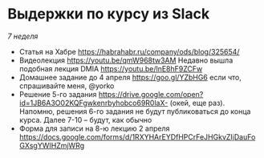 # Выдержки по курсу из Slack

*7 неделя*

- Статья на Хабре https://habrahabr.ru/company/ods/blog/325654/
- Видеолекция https://youtu.be/qmW968tw3AM Недавно вышла подобная лекция DMIA https://youtu.be/lnE8hF9ZCFw
- Домашнее задание до 4 апреля https://goo.gl/YZbHG6 если что, спрашивайте меня, @yorko
- Решение 5-го задания https://drive.google.com/open?id=1JB6A3O02KQFgwkenrbyhobco69R0laX- (окей, еще раз). Напомню, решения 6-го задания не будут публиковаться до конца курса. Далее 7-10 – будут, как обычно
- Форма для записи на 8-ю лекцию 2 апреля  https://docs.google.com/forms/d/1RXYHArEYDfHPCrFeJHGkvZIjDauFoGXsgYWIHZmjWRg